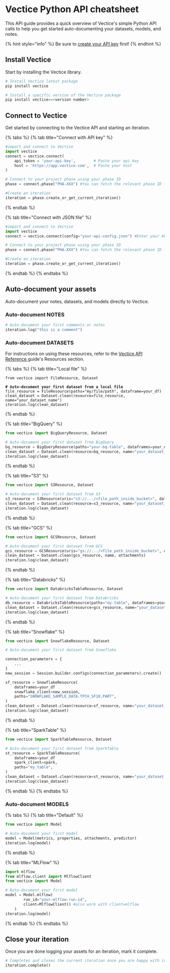 # Vectice Python API cheatsheet

This API guide provides a quick overview of Vectice's simple Python API calls to help you get started auto-documenting your datasets, models, and notes.&#x20;

{% hint style="info" %}
Be sure to [create your API key](../connect-to-api.md) first!
{% endhint %}

## Install Vectice

Start by installing the Vectice library.

```python
# Install Vectice latest package
pip install vectice

# Install a specific version of the Vectice package
pip install vectice==<version number>
```

## Connect to Vectice

Get started by connecting to the Vectice API and starting an iteration.

{% tabs %}
{% tab title="Connect with API key" %}
```python
#import and connect to Vectice
import vectice
connect = vectice.connect(
    api_token = 'your-api-key',        # Paste your api key
    host = 'https://app.vectice.com',  # Paste your host
)

# Connect to your project phase using your phase ID
phase = connect.phase("PHA-XXX") #You can fetch the relevant phase ID from your chosen Vectice project in the app.

#Create an iteration
iteration = phase.create_or_get_current_iteration()
```
{% endtab %}

{% tab title="Connect with JSON file" %}
```python
#import and connect to Vectice
import vectice
connect = vectice.connect(config="your-api-config.json") #Enter your API key JSON file

# Connect to your project phase using your phase ID
phase = connect.phase("PHA-XXX") #You can fetch the relevant phase ID from your chosen Vectice project in the app.

#Create an iteration
iteration = phase.create_or_get_current_iteration()
```
{% endtab %}
{% endtabs %}

## Auto-document your assets

Auto-document your notes, datasets, and models directly to Vectice.

### Auto-document NOTES

```python
# Auto-document your first comments or notes
iteration.log("this is a comment")
```

### Auto-document DATASETS

For instructions on using these resources, refer to the [Vectice API Reference ](https://api-docs.vectice.com/)guide's Resources section.

{% tabs %}
{% tab title="Local file" %}
<pre class="language-python"><code class="lang-python">from vectice import FileResource, Dataset
<strong>
</strong><strong># Auto-document your first dataset from a local file
</strong>file_resource = FileResource(paths="my/file/path", dataframe=your_df)
clean_dataset = Dataset.clean(resource=file_resource, name="your_dataset_name")
iteration.log(clean_dataset)
</code></pre>
{% endtab %}

{% tab title="BigQuery" %}
```python
from vectice import BigQueryResource, Dataset

# Auto-document your first dataset from BigQuery
bq_resource = BigQueryResource(paths="your-bq-table", dataframes=your_df)
clean_dataset = Dataset.clean(resource=bq_resource, name="your_dataset_name")
iteration.log(clean_dataset)
```
{% endtab %}

{% tab title="S3" %}
```python
from vectice import S3Resource, Dataset

# Auto-document your first dataset from S3
s3_resource = S3Resource(uris="s3://.../<file_path_inside_bucket>", dataframes=your_df)
clean_dataset = Dataset.clean(resource=s3_resource, name="your_dataset_name")
iteration.log(clean_dataset)
```
{% endtab %}

{% tab title="GCS" %}
```python
from vectice import GCSResource, Dataset

# Auto-document your first dataset from GCS
gcs_resource = GCSResource(uris="gs://.../<file_path_inside_bucket>", dataframes=your_df)
clean_dataset = Dataset.clean(gcs_resource, name, attachments)
iteration.log(clean_dataset)
```
{% endtab %}

{% tab title="Databricks" %}
```python
from vectice import DatabricksTableResource, Dataset

# Auto-document your first dataset from Databricks
db_resource = DatabricksTableResource(paths="my-table", dataframes=your_df)
clean_dataset = Dataset.clean(resource=gcs_resource, name="your_dataset_name")
iteration.log(clean_dataset)
```
{% endtab %}

{% tab title="Snowflake" %}
```python
from vectice import SnowflakeResource, Dataset

# Auto-document your first dataset from Snowflake

connection_parameters = {
    ...
}
new_session = Session.builder.configs(connection_parameters).create()

sf_resource = SnowflakeResource(
    dataframes=your_df
    snowflake_client=new_session,
    paths="SNOWFLAKE_SAMPLE_DATA.TPCH_SF10.PART",
)
clean_dataset = Dataset.clean(resource=sf_resource, name="your_dataset_name")
iteration.log(clean_dataset)
```
{% endtab %}

{% tab title="SparkTable" %}
```python
from vectice import SparkTableResource, Dataset

# Auto-document your first dataset from SparkTable
st_resource = SparkTableResource(
    dataframes=your_df
    spark_client=spark,
    paths="my_table",
)
clean_dataset = Dataset.clean(resource=st_resource, name="your_dataset_name")
iteration.log(clean_dataset)
```
{% endtab %}
{% endtabs %}

### Auto-document MODELS

{% tabs %}
{% tab title="Default" %}
```python
from vectice import Model

# Auto-document your first model
model = Model(metrics, properties, attachments, predictor)
iteration.log(model)
```
{% endtab %}

{% tab title="MLFlow" %}
```python
import mlflow
from mlflow.client import MlflowClient
from vectice import Model

# Auto-document your first model
model = Model.mlflow(
        run_id="your-mlflow-run-id",
        client=MlflowClient() #also work with client=mlflow
    )
iteration.log(model)
```
{% endtab %}
{% endtabs %}

## Close your iteration

Once you are done logging your assets for an iteration, mark it complete.

```python
# Completes and closes the current iteration once you are happy with it
iteration.complete()
```
